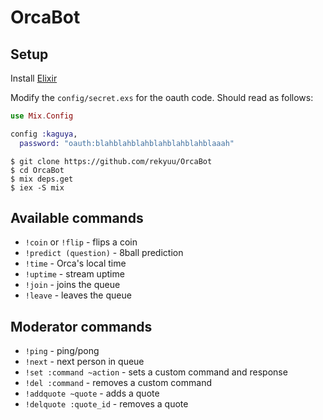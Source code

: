 # OrcaBot

## Setup

Install [Elixir](http://elixir-lang.org/)

Modify the `config/secret.exs` for the oauth code. Should read as follows:

```elixir
use Mix.Config

config :kaguya,
  password: "oauth:blahblahblahblahblahblahblaaah"
```

```
$ git clone https://github.com/rekyuu/OrcaBot
$ cd OrcaBot
$ mix deps.get
$ iex -S mix
```

## Available commands

- `!coin` or `!flip` - flips a coin
- `!predict (question)` - 8ball prediction
- `!time` - Orca's local time
- `!uptime` - stream uptime
- `!join` - joins the queue
- `!leave` - leaves the queue

## Moderator commands

- `!ping` - ping/pong
- `!next` - next person in queue
- `!set :command ~action` - sets a custom command and response
- `!del :command` - removes a custom command
- `!addquote ~quote` - adds a quote
- `!delquote :quote_id` - removes a quote
